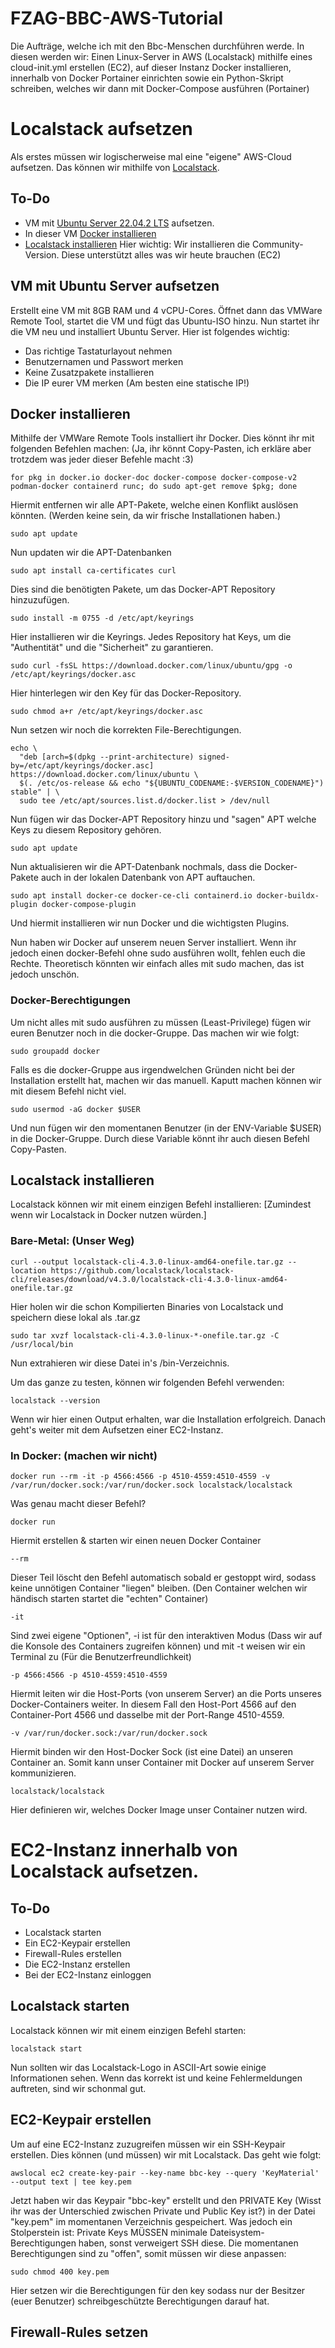# FZAG-BBC-AWS-Tutorial
Die Aufträge, welche ich mit den Bbc-Menschen durchführen werde. In diesen werden wir: Einen Linux-Server in AWS (Localstack) mithilfe eines cloud-init.yml erstellen (EC2), auf dieser Instanz Docker installieren, innerhalb von Docker Portainer einrichten sowie ein Python-Skript schreiben, welches wir dann mit Docker-Compose ausführen (Portainer)

# Localstack aufsetzen

Als erstes müssen wir logischerweise mal eine "eigene" AWS-Cloud aufsetzen. Das können wir mithilfe von [Localstack](https://github.com/localstack/localstack).

## To-Do

- VM mit [Ubuntu Server 22.04.2 LTS](https://ubuntu.com/download/server/thank-you?version=24.04.2&architecture=amd64&lts=true) aufsetzen.
- In dieser VM [Docker installieren](https://docs.docker.com/engine/install/ubuntu/)
- [Localstack installieren](https://docs.localstack.cloud/getting-started/installation/#docker) Hier wichtig: Wir installieren die Community-Version. Diese unterstützt alles was wir heute brauchen (EC2)

## VM mit Ubuntu Server aufsetzen

Erstellt eine VM mit 8GB RAM und 4 vCPU-Cores. Öffnet dann das VMWare Remote Tool, startet die VM und fügt das Ubuntu-ISO hinzu. Nun startet ihr die VM neu und installiert Ubuntu Server. Hier ist folgendes wichtig:
 - Das richtige Tastaturlayout nehmen
 - Benutzernamen und Passwort merken
 - Keine Zusatzpakete installieren
 - Die IP eurer VM merken (Am besten eine statische IP!)

## Docker installieren

Mithilfe der VMWare Remote Tools installiert ihr Docker. Dies könnt ihr mit folgenden Befehlen machen: (Ja, ihr könnt Copy-Pasten, ich erkläre aber trotzdem was jeder dieser Befehle macht :3)


```
for pkg in docker.io docker-doc docker-compose docker-compose-v2 podman-docker containerd runc; do sudo apt-get remove $pkg; done
```
Hiermit entfernen wir alle APT-Pakete, welche einen Konflikt auslösen könnten. (Werden keine sein, da wir frische Installationen haben.)

```
sudo apt update
```
Nun updaten wir die APT-Datenbanken

```
sudo apt install ca-certificates curl
```
Dies sind die benötigten Pakete, um das Docker-APT Repository hinzuzufügen.

```
sudo install -m 0755 -d /etc/apt/keyrings
```
Hier installieren wir die Keyrings. Jedes Repository hat Keys, um die "Authentität" und die "Sicherheit" zu garantieren.

```
sudo curl -fsSL https://download.docker.com/linux/ubuntu/gpg -o /etc/apt/keyrings/docker.asc
```
Hier hinterlegen wir den Key für das Docker-Repository.

```
sudo chmod a+r /etc/apt/keyrings/docker.asc
```
Nun setzen wir noch die korrekten File-Berechtigungen.

```
echo \
  "deb [arch=$(dpkg --print-architecture) signed-by=/etc/apt/keyrings/docker.asc] https://download.docker.com/linux/ubuntu \
  $(. /etc/os-release && echo "${UBUNTU_CODENAME:-$VERSION_CODENAME}") stable" | \
  sudo tee /etc/apt/sources.list.d/docker.list > /dev/null
```
Nun fügen wir das Docker-APT Repository hinzu und "sagen" APT welche Keys zu diesem Repository gehören.

```
sudo apt update
```
Nun aktualisieren wir die APT-Datenbank nochmals, dass die Docker-Pakete auch in der lokalen Datenbank von APT auftauchen.

```
sudo apt install docker-ce docker-ce-cli containerd.io docker-buildx-plugin docker-compose-plugin
```
Und hiermit installieren wir nun Docker und die wichtigsten Plugins.

Nun haben wir Docker auf unserem neuen Server installiert. Wenn ihr jedoch einen docker-Befehl ohne sudo ausführen wollt, fehlen euch die Rechte. Theoretisch könnten wir einfach alles mit sudo machen, das ist jedoch unschön.

### Docker-Berechtigungen
Um nicht alles mit sudo ausführen zu müssen (Least-Privilege) fügen wir euren Benutzer noch in die docker-Gruppe. Das machen wir wie folgt:
```
sudo groupadd docker
```
Falls es die docker-Gruppe aus irgendwelchen Gründen nicht bei der Installation erstellt hat, machen wir das manuell. Kaputt machen können wir mit diesem Befehl nicht viel.

```
sudo usermod -aG docker $USER
```
Und nun fügen wir den momentanen Benutzer (in der ENV-Variable $USER) in die Docker-Gruppe. Durch diese Variable könnt ihr auch diesen Befehl Copy-Pasten.

## Localstack installieren
Localstack können wir mit einem einzigen Befehl installieren: [Zumindest wenn wir Localstack in Docker nutzen würden.]

### Bare-Metal: (Unser Weg)

```
curl --output localstack-cli-4.3.0-linux-amd64-onefile.tar.gz --location https://github.com/localstack/localstack-cli/releases/download/v4.3.0/localstack-cli-4.3.0-linux-amd64-onefile.tar.gz
```
Hier holen wir die schon Kompilierten Binaries von Localstack und speichern diese lokal als .tar.gz

```
sudo tar xvzf localstack-cli-4.3.0-linux-*-onefile.tar.gz -C /usr/local/bin
```
Nun extrahieren wir diese Datei in's /bin-Verzeichnis.

Um das ganze zu testen, können wir folgenden Befehl verwenden:
```
localstack --version
```

Wenn wir hier einen Output erhalten, war die Installation erfolgreich. Danach geht's weiter mit dem Aufsetzen einer EC2-Instanz.

### In Docker: (machen wir nicht)
```
docker run --rm -it -p 4566:4566 -p 4510-4559:4510-4559 -v /var/run/docker.sock:/var/run/docker.sock localstack/localstack
```

Was genau macht dieser Befehl?

```
docker run
```
Hiermit erstellen & starten wir einen neuen Docker Container

```
--rm
```
Dieser Teil löscht den Befehl automatisch sobald er gestoppt wird, sodass keine unnötigen Container "liegen" bleiben. (Den Container welchen wir händisch starten startet die "echten" Container)

```
-it
```
Sind zwei eigene "Optionen", -i ist für den interaktiven Modus (Dass wir auf die Konsole des Containers zugreifen können) und mit -t weisen wir ein Terminal zu (Für die Benutzerfreundlichkeit)

```
-p 4566:4566 -p 4510-4559:4510-4559
```
Hiermit leiten wir die Host-Ports (von unserem Server) an die Ports unseres Docker-Containers weiter. In diesem Fall den Host-Port 4566 auf den Container-Port 4566 und dasselbe mit der Port-Range 4510-4559.

```
-v /var/run/docker.sock:/var/run/docker.sock
```
Hiermit binden wir den Host-Docker Sock (ist eine Datei) an unseren Container an. Somit kann unser Container mit Docker auf unserem Server kommunizieren.

```
localstack/localstack
```
Hier definieren wir, welches Docker Image unser Container nutzen wird.


# EC2-Instanz innerhalb von Localstack aufsetzen.

## To-Do
 - Localstack starten
 - Ein EC2-Keypair erstellen
 - Firewall-Rules erstellen
 - Die EC2-Instanz erstellen
 - Bei der EC2-Instanz einloggen

## Localstack starten

Localstack können wir mit einem einzigen Befehl starten:
```
localstack start
```

Nun sollten wir das Localstack-Logo in ASCII-Art sowie einige Informationen sehen. Wenn das korrekt ist und keine Fehlermeldungen auftreten, sind wir schonmal gut.

## EC2-Keypair erstellen

Um auf eine EC2-Instanz zuzugreifen müssen wir ein SSH-Keypair erstellen. Dies können (und müssen) wir mit Localstack. Das geht wie folgt:

```
awslocal ec2 create-key-pair --key-name bbc-key --query 'KeyMaterial' --output text | tee key.pem
```

Jetzt haben wir das Keypair "bbc-key" erstellt und den PRIVATE Key (Wisst ihr was der Unterschied zwischen Private und Public Key ist?) in der Datei "key.pem" im momentanen Verzeichnis gespeichert. Was jedoch ein Stolperstein ist: Private Keys MÜSSEN minimale Dateisystem-Berechtigungen haben, sonst verweigert SSH diese. Die momentanen Berechtigungen sind zu "offen", somit müssen wir diese anpassen:

```
sudo chmod 400 key.pem
```

Hier setzen wir die Berechtigungen für den key sodass nur der Besitzer (euer Benutzer) schreibgeschützte Berechtigungen darauf hat. 


## Firewall-Rules setzen


